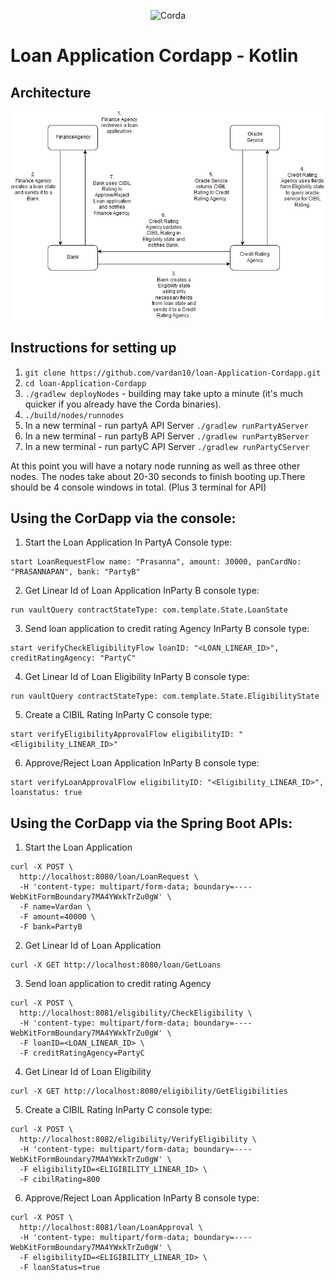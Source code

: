 <p align="center">
  <img src="https://www.corda.net/wp-content/uploads/2016/11/fg005_corda_b.png" alt="Corda" width="500">
</p>

# Loan Application Cordapp - Kotlin

## Architecture
![Solution Architecture](https://raw.githubusercontent.com/vardan10/loan-Application-Cordapp/master/Architecture%20docs/Design%20Document.png)

## Instructions for setting up

1. `git clone https://github.com/vardan10/loan-Application-Cordapp.git`
2. `cd loan-Application-Cordapp`
3. `./gradlew deployNodes` - building may take upto a minute (it's much quicker if you already have the Corda binaries).
4. `./build/nodes/runnodes`
5. In a new terminal - run partyA API Server
    ```./gradlew runPartyAServer```
6. In a new terminal - run partyB API Server
    ```./gradlew runPartyBServer```
7. In a new terminal - run partyC API Server
    ```./gradlew runPartyCServer```

At this point you will have a notary node running as well as three other nodes. The nodes take about 20-30 seconds to finish booting up.There should be 4 console windows in total. (Plus 3 terminal for API)

## Using the CorDapp via the console:
1. Start the Loan Application
In PartyA Console type:
```
start LoanRequestFlow name: "Prasanna", amount: 30000, panCardNo: "PRASANNAPAN", bank: "PartyB"
```

2. Get Linear Id of Loan Application
InParty B console type:
```
run vaultQuery contractStateType: com.template.State.LoanState
```

3. Send loan application to credit rating Agency
InParty B console type:
```
start verifyCheckEligibilityFlow loanID: "<LOAN_LINEAR_ID>", creditRatingAgency: "PartyC"
```

4. Get Linear Id of Loan Eligibility
InParty B console type:
```
run vaultQuery contractStateType: com.template.State.EligibilityState
```

5. Create a CIBIL Rating
InParty C console type:
```
start verifyEligibilityApprovalFlow eligibilityID: "<Eligibility_LINEAR_ID>"
```

6. Approve/Reject Loan Application
InParty B console type:
```
start verifyLoanApprovalFlow eligibilityID: "<Eligibility_LINEAR_ID>", loanstatus: true
```

## Using the CorDapp via the Spring Boot APIs:
1. Start the Loan Application
```
curl -X POST \
  http://localhost:8080/loan/LoanRequest \
  -H 'content-type: multipart/form-data; boundary=----WebKitFormBoundary7MA4YWxkTrZu0gW' \
  -F name=Vardan \
  -F amount=40000 \
  -F bank=PartyB
```

2. Get Linear Id of Loan Application
```
curl -X GET http://localhost:8080/loan/GetLoans
```

3. Send loan application to credit rating Agency
```
curl -X POST \
  http://localhost:8081/eligibility/CheckEligibility \
  -H 'content-type: multipart/form-data; boundary=----WebKitFormBoundary7MA4YWxkTrZu0gW' \
  -F loanID=<LOAN_LINEAR_ID> \
  -F creditRatingAgency=PartyC
```

4. Get Linear Id of Loan Eligibility
```
curl -X GET http://localhost:8080/eligibility/GetEligibilities
```

5. Create a CIBIL Rating
InParty C console type:
```
curl -X POST \
  http://localhost:8082/eligibility/VerifyEligibility \
  -H 'content-type: multipart/form-data; boundary=----WebKitFormBoundary7MA4YWxkTrZu0gW' \
  -F eligibilityID=<ELIGIBILITY_LINEAR_ID> \
  -F cibilRating=800
```

6. Approve/Reject Loan Application
InParty B console type:
```
curl -X POST \
  http://localhost:8081/loan/LoanApproval \
  -H 'content-type: multipart/form-data; boundary=----WebKitFormBoundary7MA4YWxkTrZu0gW' \
  -F eligibilityID=<ELIGIBILITY_LINEAR_ID> \
  -F loanStatus=true
```
